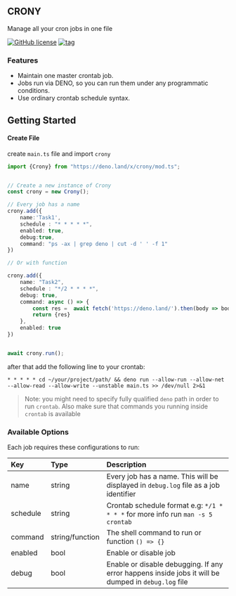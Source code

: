 ## CRONY

Manage all your cron jobs in one file


[![GitHub license](https://img.shields.io/github/license/uchm4n/crony?color=blue&logo=qcom&logoColor=blue&style=plastic)](https://raw.githubusercontent.com/uchm4n/crony/master/LICENSE)
[![tag](https://img.shields.io/badge/deno->=1.0.0-green.svg?color=blue&logo=qcom&logoColor=blue&style=plastic)](https://github.com/denoland/deno)


### Features
 - Maintain one master crontab job.
 - Jobs run via DENO, so you can run them under any programmatic conditions.
 - Use ordinary crontab schedule syntax.

## Getting Started 

#### Create File
create `main.ts` file and import `crony`
```ts
import {Crony} from "https://deno.land/x/crony/mod.ts";


// Create a new instance of Crony
const crony = new Crony();

// Every job has a name
crony.add({
    name:'Task1',
    schedule : "* * * * *",
    enabled: true,
    debug:true,
    command: "ps -ax | grep deno | cut -d ' ' -f 1"
})

// Or with function

crony.add({
    name: "Task2",
    schedule : "*/2 * * * *",
    debug: true,
    command: async () => {
        const res =  await fetch('https://deno.land/').then(body => body.text())
        return {res}
    },
    enabled: true
})


await crony.run();

```
after that add the following line to your crontab:
```
* * * * * cd ~/your/project/path/ && deno run --allow-run --allow-net --allow-read --allow-write --unstable main.ts >> /dev/null 2>&1
```

> Note: you might need to specify fully qualified `deno` path in order to run `crontab`.
> Also make sure that commands you running inside `crontab` is available


### Available Options
Each job requires these configurations to run:

Key       | Type    | Description
:-------- | :------ | :---------------------------------------------------------------------------------------------------------
name      | string  | Every job has a name. This will be displayed in `debug.log` file as a job identifier
schedule  | string  | Crontab schedule format e.g: `*/1 * * * *` for more info run `man -s 5 crontab`
command   | string/function | The shell command to run or function `() => {}`
enabled   | bool    | Enable or disable job
debug     | bool    | Enable or disable debugging. If any error happens inside jobs it will be dumped in `debug.log` file

